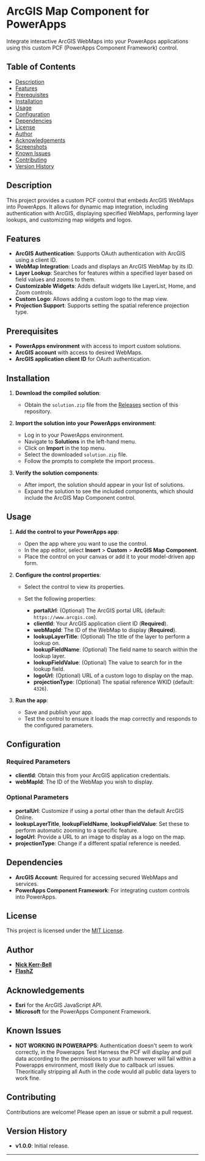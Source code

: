 # ArcGIS Map Component for PowerApps

Integrate interactive ArcGIS WebMaps into your PowerApps applications using this custom PCF (PowerApps Component Framework) control.

## Table of Contents

- [Description](#description)
- [Features](#features)
- [Prerequisites](#prerequisites)
- [Installation](#installation)
- [Usage](#usage)
- [Configuration](#configuration)
- [Dependencies](#dependencies)
- [License](#license)
- [Author](#author)
- [Acknowledgements](#acknowledgements)
- [Screenshots](#screenshots)
- [Known Issues](#known-issues)
- [Contributing](#contributing)
- [Version History](#version-history)

## Description

This project provides a custom PCF control that embeds ArcGIS WebMaps into PowerApps. It allows for dynamic map integration, including authentication with ArcGIS, displaying specified WebMaps, performing layer lookups, and customizing map widgets and logos.

## Features

- **ArcGIS Authentication**: Supports OAuth authentication with ArcGIS using a client ID.
- **WebMap Integration**: Loads and displays an ArcGIS WebMap by its ID.
- **Layer Lookup**: Searches for features within a specified layer based on field values and zooms to them.
- **Customizable Widgets**: Adds default widgets like LayerList, Home, and Zoom controls.
- **Custom Logo**: Allows adding a custom logo to the map view.
- **Projection Support**: Supports setting the spatial reference projection type.

## Prerequisites

- **PowerApps environment** with access to import custom solutions.
- **ArcGIS account** with access to desired WebMaps.
- **ArcGIS application client ID** for OAuth authentication.

## Installation

1. **Download the compiled solution**:

   - Obtain the `solution.zip` file from the [Releases](https://github.com/flashz/arcgis-map-component-powerapps/releases) section of this repository.

2. **Import the solution into your PowerApps environment**:

   - Log in to your PowerApps environment.
   - Navigate to **Solutions** in the left-hand menu.
   - Click on **Import** in the top menu.
   - Select the downloaded `solution.zip` file.
   - Follow the prompts to complete the import process.

3. **Verify the solution components**:

   - After import, the solution should appear in your list of solutions.
   - Expand the solution to see the included components, which should include the ArcGIS Map Component control.

## Usage

1. **Add the control to your PowerApps app**:

   - Open the app where you want to use the control.
   - In the app editor, select **Insert** > **Custom** > **ArcGIS Map Component**.
   - Place the control on your canvas or add it to your model-driven app form.

2. **Configure the control properties**:

   - Select the control to view its properties.
   - Set the following properties:

     - **portalUrl**: (Optional) The ArcGIS portal URL (default: `https://www.arcgis.com`).
     - **clientId**: Your ArcGIS application client ID (**Required**).
     - **webMapId**: The ID of the WebMap to display (**Required**).
     - **lookupLayerTitle**: (Optional) The title of the layer to perform a lookup on.
     - **lookupFieldName**: (Optional) The field name to search within the lookup layer.
     - **lookupFieldValue**: (Optional) The value to search for in the lookup field.
     - **logoUrl**: (Optional) URL of a custom logo to display on the map.
     - **projectionType**: (Optional) The spatial reference WKID (default: `4326`).

3. **Run the app**:

   - Save and publish your app.
   - Test the control to ensure it loads the map correctly and responds to the configured parameters.

## Configuration

### Required Parameters

- **clientId**: Obtain this from your ArcGIS application credentials.
- **webMapId**: The ID of the WebMap you wish to display.

### Optional Parameters

- **portalUrl**: Customize if using a portal other than the default ArcGIS Online.
- **lookupLayerTitle**, **lookupFieldName**, **lookupFieldValue**: Set these to perform automatic zooming to a specific feature.
- **logoUrl**: Provide a URL to an image to display as a logo on the map.
- **projectionType**: Change if a different spatial reference is needed.

## Dependencies

- **ArcGIS Account**: Required for accessing secured WebMaps and services.
- **PowerApps Component Framework**: For integrating custom controls into PowerApps.

## License

This project is licensed under the [MIT License](LICENSE).

## Author

- **[Nick Kerr-Bell](mailto:your.email@example.com)**
- **[FlashZ](https://github.com/FlashZ)**

## Acknowledgements

- **Esri** for the ArcGIS JavaScript API.
- **Microsoft** for the PowerApps Component Framework.

## Known Issues

- **NOT WORKING IN POWERAPPS**: Authentication doesn't seem to work correctly, in the Powerapps Test Harness the PCF will display and pull data according to the permissions to your auth however will fail within a Powerapps environment, mostl likely due to callback url issues. Theoritically stripping all Auth in the code would all public data layers to work fine.


## Contributing

Contributions are welcome! Please open an issue or submit a pull request.

## Version History

- **v1.0.0**: Initial release.

---
